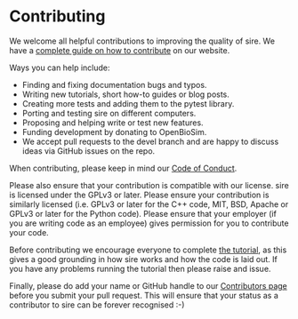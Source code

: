 # Contributing

We welcome all helpful contributions to improving the quality of sire. We have a
[complete guide on how to contribute](https://sire.openbiosim.org/contributing/index.html)
on our website.

Ways you can help include:

* Finding and fixing documentation bugs and typos.
* Writing new tutorials, short how-to guides or blog posts.
* Creating more tests and adding them to the pytest library.
* Porting and testing sire on different computers.
* Proposing and helping write or test new features.
* Funding development by donating to OpenBioSim.
* We accept pull requests to the devel branch and are happy to discuss ideas via GitHub issues on the repo.

When contributing, please keep in mind our [Code of Conduct](https://sire.openbiosim.org/code_of_conduct.html).

Please also ensure that your contribution is compatible with our license. sire is licensed under the GPLv3 or later. 
Please ensure your contribution is similarly licensed (i.e. GPLv3 or later for the C++ code, MIT, BSD, Apache or GPLv3 or 
later for the Python code). Please ensure that your employer (if you are writing code as an employee) gives permission 
for you to contribute your code.

Before contributing we encourage everyone to complete [the tutorial](https://sire.openbiosim.org/tutorial/index.html), 
as this gives a good grounding in how sire works and how the code is laid out. If you have any problems running 
the tutorial then please raise and issue.

Finally, please do add your name or GitHub handle to our [Contributors page](https://sire.openbiosim.org/contributors.html) 
before you submit your pull request. This will ensure that your status as a contributor to sire can be forever recognised :-)
